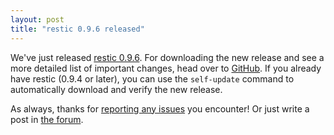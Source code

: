 ```yaml
---
layout: post
title: "restic 0.9.6 released"
---
```


We've just released [restic 0.9.6](https://github.com/restic/restic/releases/v0.9.6). For downloading the new release and see a more detailed list of important changes, head over to [GitHub](https://github.com/restic/restic/releases/v0.9.6). If you already have restic (0.9.4 or later), you can use the `self-update` command to automatically download and verify the new release.

As always, thanks for [reporting any issues](https://github.com/restic/restic/issues/new/choose) you encounter! Or just write a post in [the forum](https://forum.restic.net).
